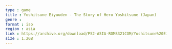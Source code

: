 ```yaml
---
type : game
title : Yoshitsune Eiyuuden - The Story of Hero Yoshitsune (Japan)
genre : 
format : iso
region : asia
link : https://archive.org/download/PS2-ASIA-ROMS321COM/Yoshitsune%20Eiyuuden%20-%20The%20Story%20of%20Hero%20Yoshitsune%20%28Japan%29.7z
size : 1.2GB
---
```

